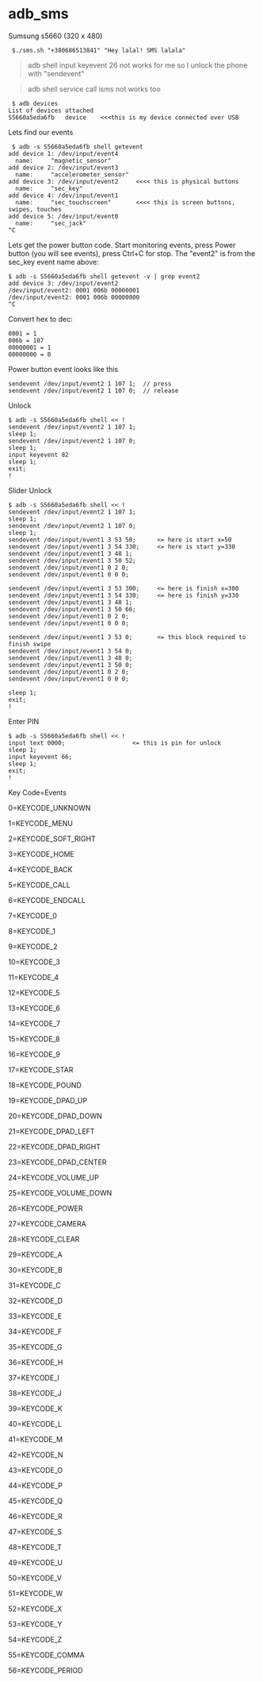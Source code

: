 # adb_sms
Sumsung s5660 (320 x 480)


````
 $./sms.sh "+380686513841" "Hey lalal! SMS lalala"

````


> adb shell input keyevent 26 not works for me so I unlock the phone with "sendevent"

> adb shell service call isms not works too

````
 $ adb devices
List of devices attached 
S5660a5eda6fb	device    <<<this is my device connected over USB
````

Lets find our events
````
 $ adb -s S5660a5eda6fb shell getevent
add device 1: /dev/input/event4
  name:     "magnetic_sensor"
add device 2: /dev/input/event3
  name:     "accelerometer_sensor"
add device 3: /dev/input/event2     <<<< this is physical buttons
  name:     "sec_key"
add device 4: /dev/input/event1    
  name:     "sec_touchscreen"       <<<< this is screen buttons, swipes, touches
add device 5: /dev/input/event0
  name:     "sec_jack"
^C
````
Lets get the power button code. Start monitoring events, press Power button (you will see events), press Ctrl+C for stop.
The "event2" is from the sec_key event name above:
````
$ adb -s S5660a5eda6fb shell getevent -v | grep event2
add device 3: /dev/input/event2
/dev/input/event2: 0001 006b 00000001
/dev/input/event2: 0001 006b 00000000
^C

````

Convert hex to dec:
````
0001 = 1
006b = 107
00000001 = 1
00000000 = 0
````

Power button event looks like this
````
sendevent /dev/input/event2 1 107 1;  // press
sendevent /dev/input/event2 1 107 0;  // release
````

Unlock
````
$ adb -s S5660a5eda6fb shell << !
sendevent /dev/input/event2 1 107 1;
sleep 1;
sendevent /dev/input/event2 1 107 0;
sleep 1;
input keyevent 82
sleep 1;
exit;
!
````

Slider Unlock
````
$ adb -s S5660a5eda6fb shell << !
sendevent /dev/input/event2 1 107 1;
sleep 1;
sendevent /dev/input/event2 1 107 0;
sleep 1;
sendevent /dev/input/event1 3 53 50;      <= here is start x=50
sendevent /dev/input/event1 3 54 330;     <= here is start y=330
sendevent /dev/input/event1 3 48 1;
sendevent /dev/input/event1 3 50 52;
sendevent /dev/input/event1 0 2 0;
sendevent /dev/input/event1 0 0 0;

sendevent /dev/input/event1 3 53 300;     <= here is finish x=300
sendevent /dev/input/event1 3 54 330;     <= here is finish y=330
sendevent /dev/input/event1 3 48 1;
sendevent /dev/input/event1 3 50 66;
sendevent /dev/input/event1 0 2 0;
sendevent /dev/input/event1 0 0 0;

sendevent /dev/input/event1 3 53 0;       <= this block required to finish swipe
sendevent /dev/input/event1 3 54 0;
sendevent /dev/input/event1 3 48 0;
sendevent /dev/input/event1 3 50 0;
sendevent /dev/input/event1 0 2 0;
sendevent /dev/input/event1 0 0 0;

sleep 1;
exit;
!
````

Enter PIN 
````
$ adb -s S5660a5eda6fb shell << !
input text 0000;                   <= this is pin for unlock
sleep 1;
input keyevent 66;
sleep 1;
exit;
!
````



Key Code=Events

0=KEYCODE_UNKNOWN

1=KEYCODE_MENU

2=KEYCODE_SOFT_RIGHT

3=KEYCODE_HOME

4=KEYCODE_BACK

5=KEYCODE_CALL

6=KEYCODE_ENDCALL

7=KEYCODE_0

8=KEYCODE_1

9=KEYCODE_2

10=KEYCODE_3

11=KEYCODE_4

12=KEYCODE_5

13=KEYCODE_6

14=KEYCODE_7

15=KEYCODE_8

16=KEYCODE_9

17=KEYCODE_STAR

18=KEYCODE_POUND

19=KEYCODE_DPAD_UP

20=KEYCODE_DPAD_DOWN

21=KEYCODE_DPAD_LEFT

22=KEYCODE_DPAD_RIGHT

23=KEYCODE_DPAD_CENTER

24=KEYCODE_VOLUME_UP

25=KEYCODE_VOLUME_DOWN

26=KEYCODE_POWER

27=KEYCODE_CAMERA

28=KEYCODE_CLEAR

29=KEYCODE_A

30=KEYCODE_B

31=KEYCODE_C

32=KEYCODE_D

33=KEYCODE_E

34=KEYCODE_F

35=KEYCODE_G

36=KEYCODE_H

37=KEYCODE_I

38=KEYCODE_J

39=KEYCODE_K

40=KEYCODE_L

41=KEYCODE_M

42=KEYCODE_N

43=KEYCODE_O

44=KEYCODE_P

45=KEYCODE_Q

46=KEYCODE_R

47=KEYCODE_S

48=KEYCODE_T

49=KEYCODE_U

50=KEYCODE_V

51=KEYCODE_W

52=KEYCODE_X

53=KEYCODE_Y

54=KEYCODE_Z

55=KEYCODE_COMMA

56=KEYCODE_PERIOD

